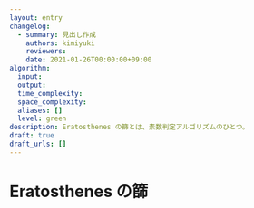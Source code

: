 ```yaml
---
layout: entry
changelog:
  - summary: 見出し作成
    authors: kimiyuki
    reviewers:
    date: 2021-01-26T00:00:00+09:00
algorithm:
  input:
  output:
  time_complexity:
  space_complexity:
  aliases: []
  level: green
description: Eratosthenes の篩とは、素数判定アルゴリズムのひとつ。
draft: true
draft_urls: []
---
```


# Eratosthenes の篩
